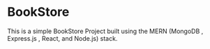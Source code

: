 # BookStore
This is a simple  BookStore Project built using the MERN (MongoDB , Express.js ,  React, and Node.js) stack.
